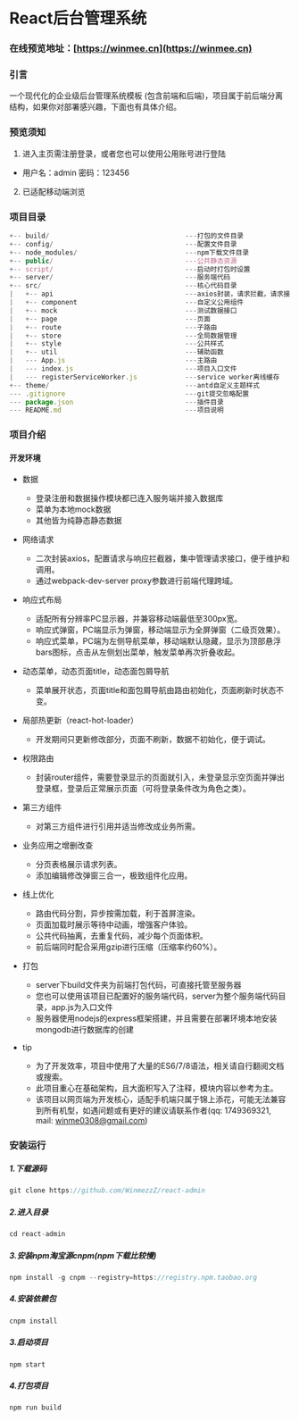 # React后台管理系统

### 在线预览地址：[https://winmee.cn](https://winmee.cn)

### 引言

一个现代化的企业级后台管理系统模板 (包含前端和后端)，项目属于前后端分离结构，如果你对部署感兴趣，下面也有具体介绍。

### 预览须知

1. 进入主页需注册登录，或者您也可以使用公用账号进行登陆 

 - 用户名：admin    密码：123456

2. 已适配移动端浏览

### 项目目录

```js
+-- build/                                  ---打包的文件目录
+-- config/                                 ---配置文件目录
+-- node_modules/                           ---npm下载文件目录
+-- public/                                 ---公共静态资源
+-- script/                                 ---启动时打包时设置
+-- server/                                 ---服务端代码
+-- src/                                    ---核心代码目录
|   +-- api                                 ---axios封装，请求拦截，请求接口集中管理
|   +-- component                           ---自定义公用组件
|   +-- mock                                ---测试数据接口
|   +-- page                                ---页面
|   +-- route                               ---子路由
|   +-- store                               ---全局数据管理
|   +-- style                               ---公共样式 
|   +-- util                                ---辅助函数
|   --- App.js                              ---主路由
|   --- index.js                            ---项目入口文件
|   --- registerServiceWorker.js            ---service worker离线缓存
+-- theme/                                  ---antd自定义主题样式
--- .gitignore                              ---git提交忽略配置
--- package.json                            ---插件目录
--- README.md                               ---项目说明
```

### 项目介绍
#### 开发环境
- 数据
    - 登录注册和数据操作模块都已连入服务端并接入数据库
    - 菜单为本地mock数据
    - 其他皆为纯静态静态数据

- 网络请求
    - 二次封装axios，配置请求与响应拦截器，集中管理请求接口，便于维护和调用。
    - 通过webpack-dev-server proxy参数进行前端代理跨域。

- 响应式布局
    - 适配所有分辨率PC显示器，并兼容移动端最低至300px宽。
    - 响应式弹窗，PC端显示为弹窗，移动端显示为全屏弹窗（二级页效果）。
    - 响应式菜单，PC端为左侧导航菜单，移动端默认隐藏，显示为顶部悬浮bars图标，点击从左侧划出菜单，触发菜单再次折叠收起。

- 动态菜单，动态页面title，动态面包屑导航
    - 菜单展开状态，页面title和面包屑导航由路由初始化，页面刷新时状态不变。

- 局部热更新（react-hot-loader）
    - 开发期间只更新修改部分，页面不刷新，数据不初始化，便于调试。

- 权限路由
    - 封装router组件，需要登录显示的页面就引入，未登录显示空页面并弹出登录框，登录后正常展示页面（可将登录条件改为角色之类）。

- 第三方组件
    - 对第三方组件进行引用并适当修改成业务所需。

- 业务应用之增删改查
    - 分页表格展示请求列表。
    - 添加编辑修改弹窗三合一，极致组件化应用。

- 线上优化
    - 路由代码分割，异步按需加载，利于首屏渲染。
    - 页面加载时展示等待中动画，增强客户体验。
    - 公共代码抽离，去重复代码，减少每个页面体积。
    - 前后端同时配合采用gzip进行压缩（压缩率约60%）。
- 打包
    - server下build文件夹为前端打包代码，可直接托管至服务器
    - 您也可以使用该项目已配置好的服务端代码，server为整个服务端代码目录，app.js为入口文件
    - 服务器使用nodejs的express框架搭建，并且需要在部署环境本地安装mongodb进行数据库的创建
- tip
    - 为了开发效率，项目中使用了大量的ES6/7/8语法，相关请自行翻阅文档或搜索。
    - 此项目重心在基础架构，且大面积写入了注释，模块内容以参考为主。
    - 该项目以网页端为开发核心，适配手机端只属于锦上添花，可能无法兼容到所有机型，如遇问题或有更好的建议请联系作者(qq: 1749369321, mail: winme0308@gmail.com)

### 安装运行
##### 1.下载源码
```js
git clone https://github.com/WinmezzZ/react-admin
```
##### 2.进入目录
```js
cd react-admin
```
##### 3.安装npm淘宝源cnpm(npm下载比较慢)
```js
npm install -g cnpm --registry=https://registry.npm.taobao.org
```
##### 4.安装依赖包
```js
cnpm install
```
##### 3.启动项目
```js
npm start
```
##### 4.打包项目
```js
npm run build
```

